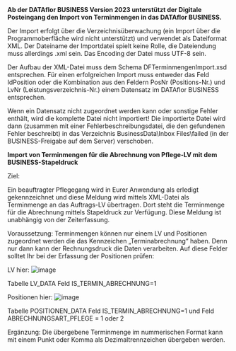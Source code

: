<dl>
<b>Ab der DATAflor BUSINESS Version 2023 unterstützt der Digitale Posteingang den Import von Terminmengen in das DATAflor BUSINESS.</b>
</dl>

Der Import erfolgt über die Verzeichnisüberwachung (ein Import über die Programmoberfläche wird nicht unterstützt) und verwendet als Dateiformat XML. Der Dateiname der Importdatei spielt keine Rolle, die Dateiendung muss allerdings .xml sein. Das Encoding der Datei muss UTF-8 sein.

Der Aufbau der XML-Datei muss dem Schema DFTerminmengenImport.xsd entsprechen. Für einen erfolgreichen Import muss entweder das Feld IdPosition oder die Kombination aus den Feldern PosNr (Positions-Nr.) und LvNr (Leistungsverzeichnis-Nr.) einem Datensatz im DATAflor BUSINESS entsprechen.

Wenn ein Datensatz nicht zugeordnet werden kann oder sonstige Fehler enthält, wird die komplette Datei nicht importiert! Die importierte Datei wird dann (zusammen mit einer Fehlerbeschreibungsdatei, die den gefundenen Fehler beschreibt) in das Verzeichnis BusinessData\Inbox Files\failed (in der BUSINESS-Freigabe auf dem Server) verschoben.


<dl>
<b>Import von Terminmengen für die Abrechnung von Pflege-LV mit dem BUSINESS-Stapeldruck</b>
</dl>
Ziel: 

Ein beauftragter Pflegegang wird in Eurer Anwendung als erledigt gekennzeichnet und diese Meldung wird mittels XML-Datei
als Terminmenge an das Auftrags-LV übertragen. Dort steht die Terminmenge für die Abrechnung mittels Stapeldruck zur Verfügung.
Diese Meldung ist unabhängig von der Zeiterfassung.

Voraussetzung: Terminmengen können nur einem LV und Positionen zugeordnet werden die das Kennzeichen „Terminabrechnung“ haben.
Denn nur dann kann der Rechnungsdruck die Daten verarbeiten.
Auf diese Felder solltet Ihr bei der Erfassung der Positionen prüfen:

LV hier: 
![image](https://user-images.githubusercontent.com/111848298/198053256-879e50ff-6253-45f5-a080-3f297405e9d0.png)
      
Tabelle LV_DATA  Feld IS_TERMIN_ABRECHNUNG=1


Positionen hier:
![image](https://user-images.githubusercontent.com/111848298/198055571-9a763603-639b-4a4d-bae0-96b2deda64e0.png)
           
Tabelle POSITIONEN_DATA  Feld  IS_TERMIN_ABRECHNUNG=1 und Feld ABRECHNUNGSART_PFLEGE = 1 oder 2

Ergänzung: Die übergebene Terminmenge im nummerischen Format kann mit einem Punkt oder Komma als Dezimaltrennzeichen übergeben werden.
